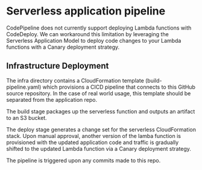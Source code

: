 # Serverless application pipeline
CodePipeline does not currently support deploying Lambda functions with CodeDeploy. We can workaround this limitation by leveraging the Serverless Application Model to deploy code changes to your Lambda functions with a Canary deployment strategy.
 
## Infrastructure Deployment
The infra directory contains a CloudFormation template (build-pipeline.yaml) which provisions a CICD pipeline that connects to this GitHub source repository. In the case of real world usage, this template should be separated from the application repo.

The build stage packages up the serverless function and outputs an artifact to an S3 bucket.

The deploy stage generates a change set for the serverless CloudFormation stack. Upon manual approval, another version of the lamba function is provisioned with the updated application code and traffic is gradually shifted to the updated Lambda function via a Canary deployment strategy.

The pipeline is triggered upon any commits made to this repo.
